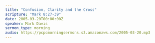 ```yaml
---
title: "Confusion, Clarity and the Cross"
scripture: "Mark 8:27-39"
date: 2005-03-20T00:00:00Z
speaker: Mark Davis
sermon_type: morning
audio: https://pcpcmorningsermons.s3.amazonaws.com/2005-03-20.mp3 
---
```



